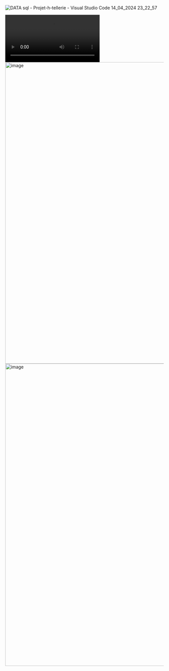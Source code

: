 ![DATA sql - Projet-h-tellerie - Visual Studio Code 14_04_2024 23_22_57](https://github.com/Oussama-elamraoui/webScraping-hotels-data/assets/146080426/19293173-d7a1-4c8f-9cdb-0230396a8e18)

<video controls autoplay>
  <source src="[movie.mp4](https://github.com/Oussama-elamraoui/webScraping-hotels-data/assets/146080426/acb03ce9-c4df-4c16-a160-091db0b9c850)" type="video/mp4"></video>
<img width="956" alt="image" src="https://github.com/Oussama-elamraoui/webScraping-hotels-data/assets/146080426/5825eb12-5822-4390-9aec-10efa462c6e0">
<img width="959" alt="image" src="https://github.com/Oussama-elamraoui/webScraping-hotels-data/assets/146080426/9082ac71-7875-4fd5-aa1e-fb2c7f0d8e31">




